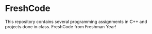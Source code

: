 # FreshCode
This repository contains several programming assignments in C++ and projects done in class. FreshCode from Freshman Year!

